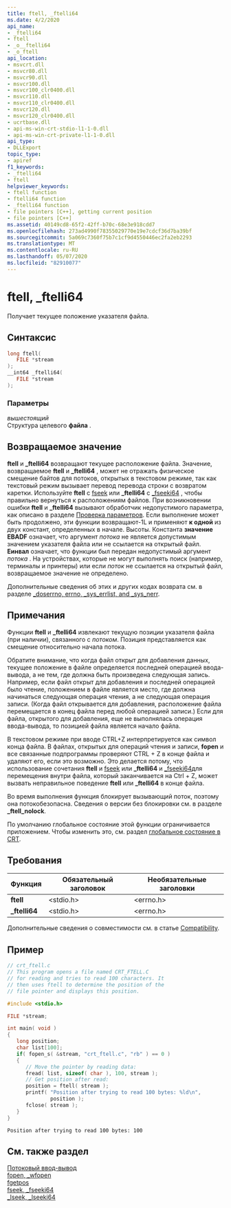 ```yaml
---
title: ftell, _ftelli64
ms.date: 4/2/2020
api_name:
- _ftelli64
- ftell
- _o__ftelli64
- _o_ftell
api_location:
- msvcrt.dll
- msvcr80.dll
- msvcr90.dll
- msvcr100.dll
- msvcr100_clr0400.dll
- msvcr110.dll
- msvcr110_clr0400.dll
- msvcr120.dll
- msvcr120_clr0400.dll
- ucrtbase.dll
- api-ms-win-crt-stdio-l1-1-0.dll
- api-ms-win-crt-private-l1-1-0.dll
api_type:
- DLLExport
topic_type:
- apiref
f1_keywords:
- _ftelli64
- ftell
helpviewer_keywords:
- ftell function
- ftelli64 function
- _ftelli64 function
- file pointers [C++], getting current position
- file pointers [C++]
ms.assetid: 40149cd8-65f2-42ff-b70c-68e3e918cdd7
ms.openlocfilehash: 273ad4990f78355029770e19e7cdcf36d7ba39bf
ms.sourcegitcommit: 5a069c7360f75b7c1cf9d4550446ec2fa2eb2293
ms.translationtype: MT
ms.contentlocale: ru-RU
ms.lasthandoff: 05/07/2020
ms.locfileid: "82910077"
---
```

# <a name="ftell-_ftelli64"></a>ftell, _ftelli64

Получает текущее положение указателя файла.

## <a name="syntax"></a>Синтаксис

```C
long ftell(
   FILE *stream
);
__int64 _ftelli64(
   FILE *stream
);
```

### <a name="parameters"></a>Параметры

*вышестоящий*<br/>
Структура целевого **файла** .

## <a name="return-value"></a>Возвращаемое значение

**ftell** и **_ftelli64** возвращают текущее расположение файла. Значение, возвращаемое **ftell** и **_ftelli64** , может не отражать физическое смещение байтов для потоков, открытых в текстовом режиме, так как текстовый режим вызывает перевод перевода строки с возвратом каретки. Используйте **ftell** с [fseek](fseek-fseeki64.md) или **_ftelli64** с [_fseeki64](fseek-fseeki64.md) , чтобы правильно вернуться к расположениям файлов. При возникновении ошибки **ftell** и **_ftelli64** вызывают обработчик недопустимого параметра, как описано в разделе [Проверка параметров](../../c-runtime-library/parameter-validation.md). Если выполнение может быть продолжено, эти функции возвращают-1L и применяют **к одной** из двух констант, определенных в начале. Высоты. Константа **значение EBADF** означает, что аргумент *потока* не является допустимым значением указателя файла или не ссылается на открытый файл. **Еинвал** означает, что функции был передан недопустимый аргумент *потока* . На устройствах, которые не могут выполнять поиск (например, терминалы и принтеры) или если *поток* не ссылается на открытый файл, возвращаемое значение не определено.

Дополнительные сведения об этих и других кодах возврата см. в разделе [_doserrno, errno, _sys_errlist, and _sys_nerr](../../c-runtime-library/errno-doserrno-sys-errlist-and-sys-nerr.md).

## <a name="remarks"></a>Примечания

Функции **ftell** и **_ftelli64** извлекают текущую позиции указателя файла (при наличии), связанного с *потоком*. Позиция представляется как смещение относительно начала потока.

Обратите внимание, что когда файл открыт для добавления данных, текущее положение в файле определяется последней операцией ввода-вывода, а не тем, где должна быть произведена следующая запись. Например, если файл открыт для добавления и последней операцией было чтение, положением в файле является место, где должна начинаться следующая операция чтения, а не следующая операция записи. (Когда файл открывается для добавления, расположение файла перемещается в конец файла перед любой операцией записи.) Если для файла, открытого для добавления, еще не выполнялась операция ввода-вывода, то позицией файла является начало файла.

В текстовом режиме при вводе CTRL+Z интерпретируется как символ конца файла. В файлах, открытых для операций чтения и записи, **fopen** и все связанные подпрограммы проверяют CTRL + Z в конце файла и удаляют его, если это возможно. Это делается потому, что использование сочетания **ftell** и [fseek](fseek-fseeki64.md) или **_ftelli64** и [_fseeki64](fseek-fseeki64.md)для перемещения внутри файла, который заканчивается на Ctrl + Z, может вызвать неправильное поведение **ftell** или **_ftelli64** в конце файла.

Во время выполнения функция блокирует вызывающий поток, поэтому она потокобезопасна. Сведения о версии без блокировки см. в разделе **_ftell_nolock**.

По умолчанию глобальное состояние этой функции ограничивается приложением. Чтобы изменить это, см. раздел [глобальное состояние в CRT](../global-state.md).

## <a name="requirements"></a>Требования

|Функция|Обязательный заголовок|Необязательные заголовки|
|--------------|---------------------|----------------------|
|**ftell**|\<stdio.h>|\<errno.h>|
|**_ftelli64**|\<stdio.h>|\<errno.h>|

Дополнительные сведения о совместимости см. в статье [Compatibility](../../c-runtime-library/compatibility.md).

## <a name="example"></a>Пример

```C
// crt_ftell.c
// This program opens a file named CRT_FTELL.C
// for reading and tries to read 100 characters. It
// then uses ftell to determine the position of the
// file pointer and displays this position.

#include <stdio.h>

FILE *stream;

int main( void )
{
   long position;
   char list[100];
   if( fopen_s( &stream, "crt_ftell.c", "rb" ) == 0 )
   {
      // Move the pointer by reading data:
      fread( list, sizeof( char ), 100, stream );
      // Get position after read:
      position = ftell( stream );
      printf( "Position after trying to read 100 bytes: %ld\n",
              position );
      fclose( stream );
   }
}
```

```Output
Position after trying to read 100 bytes: 100
```

## <a name="see-also"></a>См. также раздел

[Потоковый ввод-вывод](../../c-runtime-library/stream-i-o.md)<br/>
[fopen, _wfopen](fopen-wfopen.md)<br/>
[fgetpos](fgetpos.md)<br/>
[fseek, _fseeki64](fseek-fseeki64.md)<br/>
[_lseek, _lseeki64](lseek-lseeki64.md)<br/>
